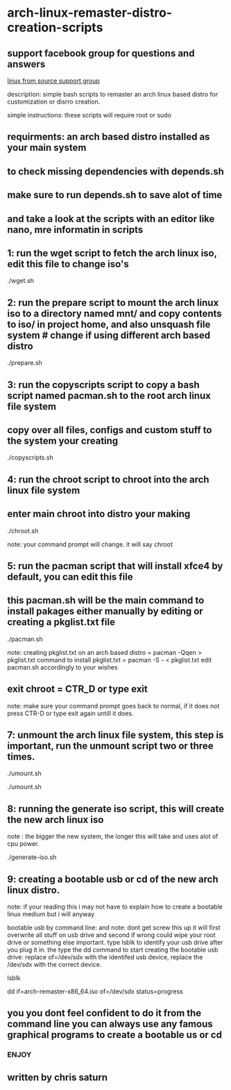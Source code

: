 # arch-linux-remaster-distro-creation-scripts

## support facebook group for questions and answers
[linux from source support group](https://www.facebook.com/groups/linuxfromsourcecode/)


description: simple bash scripts to remaster an arch linux based distro for customization or disrro creation.

simple instructions: these scripts will require root or sudo

## requirments: an arch based distro installed as your main system
## to check missing dependencies with depends.sh 
## make sure to run depends.sh to save alot of time
## and take a look at the scripts with an editor like nano, mre informatin in scripts

## 1: run the wget script to fetch the arch linux iso, edit this file to change iso's

./wget.sh

## 2: run the prepare script to mount the arch linux iso to a directory named mnt/ and copy contents to iso/ in project home, and also unsquash file system # change if using different arch based distro

./prepare.sh

## 3: run the copyscripts script to copy a bash script named pacman.sh to the root arch linux file system
## copy over all files, configs and custom stuff to the system your creating
./copyscripts.sh

## 4: run the chroot script to chroot into the arch linux file system
## enter main chroot into distro your making
./chroot.sh

note: your command prompt will change. it will say chroot

## 5: run the pacman script that will install xfce4 by default, you can edit this file
## this pacman.sh will be the main command to install pakages either manually by editing or creating a pkglist.txt file
./pacman.sh

note: creating pkglist.txt on an arch based distro =  pacman -Qqen > pkglist.txt
command to install pkglist.txt = pacman -S - < pkglist.txt
edit pacman.sh accordingly to your wishes

## exit chroot = CTR_D or type exit

note: make sure your command prompt goes back to normal, if it does not press CTR-D or type exit again untill it does.

## 7: unmount the arch linux file system, this step is important, run the unmount script two or three times.

./umount.sh

./umount.sh

## 8: running the generate iso script, this will create the new arch linux iso

note : the bigger the new system, the longer this will take and uses alot of cpu power.

./generate-iso.sh

## 9: creating a bootable usb or cd of the new arch linux distro.

note: if your reading this i may not have to explain how to create a bootable linux medium but i will anyway

bootable usb by command line: and note: dont get screw this up it will first overwrite all stuff on usb drive and second if wrong could wipe your root drive or 
something else important. type lsblk to identify your usb drive after you plug it in. the type the dd command to start creating the bootable usb drive:
replace of=/dev/sdx with the identifed usb device, replace the /dev/sdx with the correct device.

lsblk

dd if=arch-remaster-x86_64.iso of=/dev/sdx status=progress

## you you dont feel confident to do it from the command line you can always use any famous graphical programs to create a bootable us or cd

### ENJOY

## written by chris saturn


